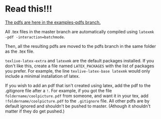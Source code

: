 # Read this!!!

[The pdfs are here in the examples-pdfs branch.](../../tree/examples-pdfs)

All .tex files in the master branch are automatically compiled using `latexmk -pdf -interaction=batchmode`.

Then, all the resulting pdfs are moved to the pdfs branch in the same folder as the .tex file.

`texlive-latex-extra` and `latexmk` are the default packages installed.
If you don't like this, create a file named `LATEX_PACKAGES` with the list of packages you prefer. For example, the line `texlive-latex-base latexmk` would only include a minimal installation of latex.


If you wish to add an pdf that isn't created using latex, add the pdf to the .gitignore file after a `!`. For example, if you got the file `foldername/coolpicture.pdf` from someone, and want it in your tex, add `!foldername/coolpicture.pdf` to the `.gitignore` file.
All other pdfs are by default ignored and shouldn't be pushed to master. (Athough it shouldn't matter if they do get pushed.)
